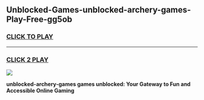 
## Unblocked-Games-unblocked-archery-games-Play-Free-gg5ob
<h3>
<a href="https://premium76.site?title=unblocked-archery-games&ref=22A">CLICK TO PLAY</a></h3>
<hr>

<h3>
<a href="https://premium76.site?title=unblocked-archery-games&ref=22A">CLICK 2 PLAY</a>
  
</h3>

<a href="https://premium76.site?title=unblocked-archery-games&ref=22A"><img src="https://clearcache.store/games.png"></a>


**unblocked-archery-games games unblocked: Your Gateway to Fun and Accessible Online Gaming**
